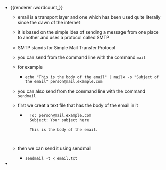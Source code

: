 - {{renderer :wordcount_}}
	- email is a transport layer and one which has been used quite literally since the dawn of the internet
	- it is based on the simple idea of sending a message from one place to another and uses a protocol called SMTP
	- SMTP stands for Simple Mail Transfer Protocol
	- you can send from the command line with the command `mail`
	- for example 
		- `echo "This is the body of the email" | mailx -s "Subject of the email" person@mail.example.com`

	- you can also send from the command line with the command `sendmail`

	- first we creat a text file that has the body of the email in it
		- ```bash
			To: person@mail.example.com
			Subject: Your subject here

			This is the body of the email.
		
		```
	- then we can send it using sendmail
		- `sendmail -t < email.txt`
-